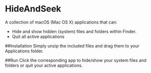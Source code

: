 # HideAndSeek
A collection of macOS (Mac OS X) applications that can:
  - Hide and show hidden (system) files and folders within Finder.
  - Quit all active applications

##Installation
Simply unzip the included files and drag them to your Applications folder. 

##Run
Click the corresponding app to hide/show your system files and folders or quit your active applications.



